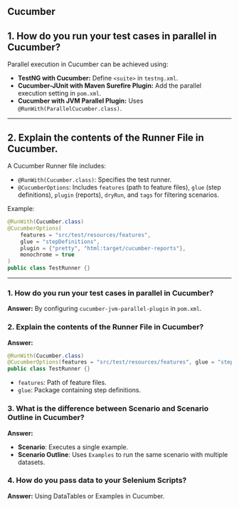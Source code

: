 ## **Cucumber**

## 1. How do you run your test cases in parallel in Cucumber?
Parallel execution in Cucumber can be achieved using:
- **TestNG with Cucumber:** Define `<suite>` in `testng.xml`.
- **Cucumber-JUnit with Maven Surefire Plugin:** Add the parallel execution setting in `pom.xml`.
- **Cucumber with JVM Parallel Plugin:** Uses `@RunWith(ParallelCucumber.class)`.

---

## 2. Explain the contents of the Runner File in Cucumber.
A Cucumber Runner file includes:
- `@RunWith(Cucumber.class)`: Specifies the test runner.
- `@CucumberOptions`: Includes `features` (path to feature files), `glue` (step definitions), `plugin` (reports), `dryRun`, and `tags` for filtering scenarios.

Example:
```java
@RunWith(Cucumber.class)
@CucumberOptions(
    features = "src/test/resources/features",
    glue = "stepDefinitions",
    plugin = {"pretty", "html:target/cucumber-reports"},
    monochrome = true
)
public class TestRunner {}
```

---

### 1. How do you run your test cases in parallel in Cucumber?
**Answer:** By configuring `cucumber-jvm-parallel-plugin` in `pom.xml`.

### 2. Explain the contents of the Runner File in Cucumber?
**Answer:**
```java
@RunWith(Cucumber.class)
@CucumberOptions(features = "src/test/resources/features", glue = "stepDefinitions")
public class TestRunner {}
```
- `features`: Path of feature files.
- `glue`: Package containing step definitions.

### 3. What is the difference between Scenario and Scenario Outline in Cucumber?
**Answer:**
- **Scenario**: Executes a single example.
- **Scenario Outline**: Uses `Examples` to run the same scenario with multiple datasets.

### 4. How do you pass data to your Selenium Scripts?
**Answer:** Using DataTables or Examples in Cucumber.
